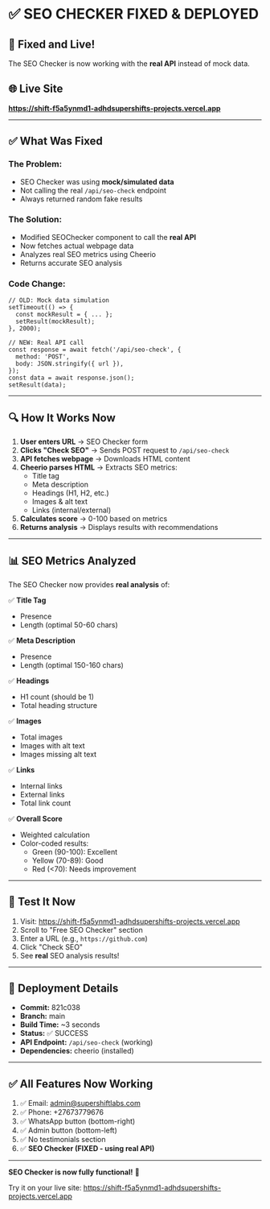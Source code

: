 # ✅ SEO CHECKER FIXED & DEPLOYED

## 🎉 Fixed and Live!

The SEO Checker is now working with the **real API** instead of mock data.

## 🌐 Live Site
**https://shift-f5a5ynmd1-adhdsupershifts-projects.vercel.app**

---

## ✅ What Was Fixed

### The Problem:
- SEO Checker was using **mock/simulated data**
- Not calling the real `/api/seo-check` endpoint
- Always returned random fake results

### The Solution:
- Modified SEOChecker component to call the **real API**
- Now fetches actual webpage data
- Analyzes real SEO metrics using Cheerio
- Returns accurate SEO analysis

### Code Change:
```tsx
// OLD: Mock data simulation
setTimeout(() => {
  const mockResult = { ... };
  setResult(mockResult);
}, 2000);

// NEW: Real API call
const response = await fetch('/api/seo-check', {
  method: 'POST',
  body: JSON.stringify({ url }),
});
const data = await response.json();
setResult(data);
```

---

## 🔍 How It Works Now

1. **User enters URL** → SEO Checker form
2. **Clicks "Check SEO"** → Sends POST request to `/api/seo-check`
3. **API fetches webpage** → Downloads HTML content
4. **Cheerio parses HTML** → Extracts SEO metrics:
   - Title tag
   - Meta description
   - Headings (H1, H2, etc.)
   - Images & alt text
   - Links (internal/external)
5. **Calculates score** → 0-100 based on metrics
6. **Returns analysis** → Displays results with recommendations

---

## 📊 SEO Metrics Analyzed

The SEO Checker now provides **real analysis** of:

✅ **Title Tag**
- Presence
- Length (optimal 50-60 chars)

✅ **Meta Description**
- Presence
- Length (optimal 150-160 chars)

✅ **Headings**
- H1 count (should be 1)
- Total heading structure

✅ **Images**
- Total images
- Images with alt text
- Images missing alt text

✅ **Links**
- Internal links
- External links
- Total link count

✅ **Overall Score**
- Weighted calculation
- Color-coded results:
  - Green (90-100): Excellent
  - Yellow (70-89): Good
  - Red (<70): Needs improvement

---

## 🧪 Test It Now

1. Visit: https://shift-f5a5ynmd1-adhdsupershifts-projects.vercel.app
2. Scroll to "Free SEO Checker" section
3. Enter a URL (e.g., `https://github.com`)
4. Click "Check SEO"
5. See **real** SEO analysis results!

---

## 🚀 Deployment Details

- **Commit:** 821c038
- **Branch:** main
- **Build Time:** ~3 seconds
- **Status:** ✅ SUCCESS
- **API Endpoint:** `/api/seo-check` (working)
- **Dependencies:** cheerio (installed)

---

## ✅ All Features Now Working

1. ✅ Email: admin@supershiftlabs.com
2. ✅ Phone: +27673779676
3. ✅ WhatsApp button (bottom-right)
4. ✅ Admin button (bottom-left)
5. ✅ No testimonials section
6. ✅ **SEO Checker (FIXED - using real API)**

---

**SEO Checker is now fully functional!** 🚀

Try it on your live site: https://shift-f5a5ynmd1-adhdsupershifts-projects.vercel.app
